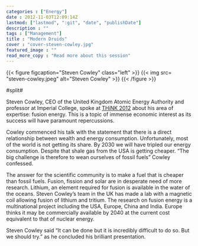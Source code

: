 ```yaml
---
categories : ["Energy"]
date : 2012-11-03T12:09:14Z
lastmod: ["lastmod", ":git", "date", "publishDate"]
description : ""
tags : ["Management"]
title : "Modern Druids"
cover : "cover-steven-cowley.jpg"
featured_image : ""
read_more_copy : "Read more about this session"
---
```


{{< figure figcaption="Steven Cowley" class="left" >}}
	{{< img src= "steven-cowley.jpeg"  alt="Steven Cowley" >}}
{{< /figure >}}

#split#

Steven Cowley, CEO of the United Kingdom Atomic Energy Authority and professor at Imperial College, spoke at [THiNK 2012](http://thinkworks.in "THiNK 2012") about his area of expertise: fusion energy. This is a topic of immense economic interest as its success will have paramount repercussions.

Cowley commenced his talk with the statement that there is a direct relationship between wealth and energy consumption. Unfortunately, most of the world is not getting its share. By 2030 we will have tripled our energy consumption. Despite that shale gas from the USA is getting cheaper. “The big challenge is therefore to wean ourselves of fossil fuels” Cowley confessed.

The answer for the scientific community is to make a fuel that is cheaper than fossil fuels. Fusion, fission and solar are in desperate need of more research. Lithium, an element required for fusion is available in the water of the oceans. Steven Cowley’s team in the UK has made a lab with a magnetic coil allowing fusion of lithium and tritium. The research on fusion energy is a multinational project including the USA, Europe, China and India. Europe thinks it may be commercially available by 2040 at the current cost equivalent to that of nuclear energy.

Steven Cowley said “It can be done but it is incredibly difficult to do so. But we should try.” as he concluded his brilliant presentation.

